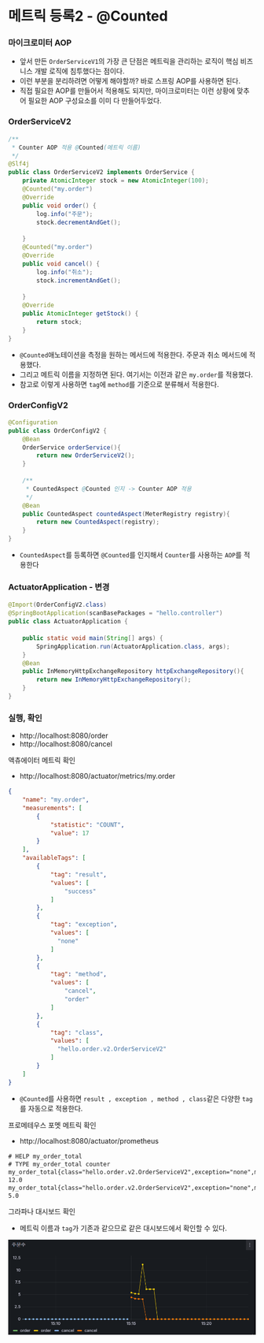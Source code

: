 # 메트릭 등록2 - @Counted

### 마이크로미터 AOP

- 앞서 만든 ``OrderServiceV1``의 가장 큰 단점은 메트릭을 관리하는 로직이 핵심 비즈니스 개발 로직에 침투했다는 점이다.
- 이런 부분을 분리하려면 어떻게 해야할까? 바로 스프링 AOP를 사용하면 된다.
- 직접 필요한 AOP를 만들어서 적용해도 되지만, 마이크로미터는 이런 상황에 맞추어 필요한 AOP 구성요소를 이미 다
  만들어두었다.

### OrderServiceV2

```java
/**
 * Counter AOP 적용 @Counted(메트릭 이름)
 */
@Slf4j
public class OrderServiceV2 implements OrderService {
    private AtomicInteger stock = new AtomicInteger(100);
    @Counted("my.order")
    @Override
    public void order() {
        log.info("주문");
        stock.decrementAndGet();

    }
    @Counted("my.order")
    @Override
    public void cancel() {
        log.info("취소");
        stock.incrementAndGet();

    }
    @Override
    public AtomicInteger getStock() {
        return stock;
    }
}
```
- ```@Counted```애노테이션을 측정을 원하는 메서드에 적용한다. 주문과 취소 메서드에 적용했다.
- 그리고 메트릭 이름을 지정하면 된다. 여기서는 이전과 같은 ``my.order``를 적용했다.
- 참고로 이렇게 사용하면 ``tag``에 ``method``를 기준으로 분류해서 적용한다.

### OrderConfigV2

```java
@Configuration
public class OrderConfigV2 {
    @Bean
    OrderService orderService(){
        return new OrderServiceV2();
    }

    /**
     * CountedAspect @Counted 인지 -> Counter AOP 적용
     */
    @Bean
    public CountedAspect countedAspect(MeterRegistry registry){
        return new CountedAspect(registry);
    }
}
```
- ``CountedAspect``를 등록하면 ``@Counted``를 인지해서 ``Counter``를 사용하는 ``AOP``를 적용한다

### ActuatorApplication - 변경

```java
@Import(OrderConfigV2.class)
@SpringBootApplication(scanBasePackages = "hello.controller")
public class ActuatorApplication {

    public static void main(String[] args) {
        SpringApplication.run(ActuatorApplication.class, args);
    }
    @Bean
    public InMemoryHttpExchangeRepository httpExchangeRepository(){
        return new InMemoryHttpExchangeRepository();
    }
}
```

### 실행, 확인 

- http://localhost:8080/order
- http://localhost:8080/cancel

액츄에이터 메트릭 확인
- http://localhost:8080/actuator/metrics/my.order

```json
{
    "name": "my.order",
    "measurements": [
        {
            "statistic": "COUNT",
            "value": 17
        }
    ],
    "availableTags": [
        {
            "tag": "result",
            "values": [
                "success"
            ]
        },
        {
            "tag": "exception",
            "values": [
              "none"
            ]
        },
        {
            "tag": "method",
            "values": [
                "cancel",
                "order"
            ]
        },
        {
            "tag": "class",
            "values": [
              "hello.order.v2.OrderServiceV2"
            ]
        }
    ]
}
```
- ```@Counted```를 사용하면 ``result , exception , method , class``같은 다양한 ``tag``를 자동으로 적용한다.

프로메테우스 포멧 메트릭 확인
- http://localhost:8080/actuator/prometheus

```text
# HELP my_order_total  
# TYPE my_order_total counter
my_order_total{class="hello.order.v2.OrderServiceV2",exception="none",method="order",result="success",} 12.0
my_order_total{class="hello.order.v2.OrderServiceV2",exception="none",method="cancel",result="success",} 5.0
```

그라파나 대시보드 확인
- 메트릭 이름과 ``tag``가 기존과 같으므로 같은 대시보드에서 확인할 수 있다.

![2.png](Image%2F2.png)
